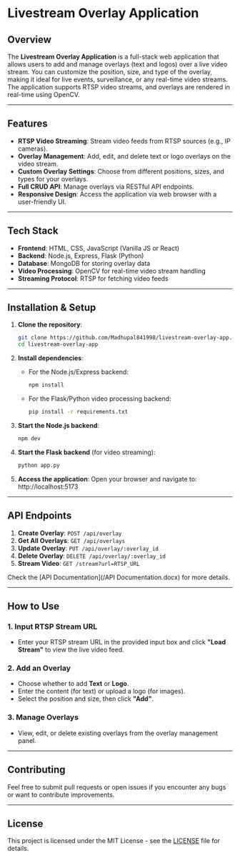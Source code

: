 # Livestream Overlay Application

## Overview
The **Livestream Overlay Application** is a full-stack web application that allows users to add and manage overlays (text and logos) over a live video stream. You can customize the position, size, and type of the overlay, making it ideal for live events, surveillance, or any real-time video streams. The application supports RTSP video streams, and overlays are rendered in real-time using OpenCV.

---

## Features

- **RTSP Video Streaming**: Stream video feeds from RTSP sources (e.g., IP cameras).
- **Overlay Management**: Add, edit, and delete text or logo overlays on the video stream.
- **Custom Overlay Settings**: Choose from different positions, sizes, and types for your overlays.
- **Full CRUD API**: Manage overlays via RESTful API endpoints.
- **Responsive Design**: Access the application via web browser with a user-friendly UI.

---

## Tech Stack

- **Frontend**: HTML, CSS, JavaScript (Vanilla JS or React)
- **Backend**: Node.js, Express, Flask (Python)
- **Database**: MongoDB for storing overlay data
- **Video Processing**: OpenCV for real-time video stream handling
- **Streaming Protocol**: RTSP for fetching video feeds

---

## Installation & Setup

1. **Clone the repository**:
    ```bash
    git clone https://github.com/Madhupal841998/livestream-overlay-app.git
    cd livestream-overlay-app
    ```

2. **Install dependencies**:
   - For the Node.js/Express backend:
     ```bash
     npm install
     ```
   - For the Flask/Python video processing backend:
     ```bash
     pip install -r requirements.txt
     ```

3. **Start the Node.js backend**:
    ```bash
    npm dev
    ```

4. **Start the Flask backend** (for video streaming):
    ```bash
    python app.py
    ```

5. **Access the application**:
   Open your browser and navigate to: http://localhost:5173

   
---

## API Endpoints

1. **Create Overlay**: `POST /api/overlay`
2. **Get All Overlays**: `GET /api/overlays`
3. **Update Overlay**: `PUT /api/overlay/:overlay_id`
4. **Delete Overlay**: `DELETE /api/overlay/:overlay_id`
5. **Stream Video**: `GET /stream?url=RTSP_URL`

Check the [API Documentation](/API Documentation.docx) for more details.

---

## How to Use

### 1. Input RTSP Stream URL
- Enter your RTSP stream URL in the provided input box and click **"Load Stream"** to view the live video feed.

### 2. Add an Overlay
- Choose whether to add **Text** or **Logo**.
- Enter the content (for text) or upload a logo (for images).
- Select the position and size, then click **"Add"**.

### 3. Manage Overlays
- View, edit, or delete existing overlays from the overlay management panel.

---

## Contributing

Feel free to submit pull requests or open issues if you encounter any bugs or want to contribute improvements.

---

## License

This project is licensed under the MIT License - see the [LICENSE](LICENSE) file for details.


